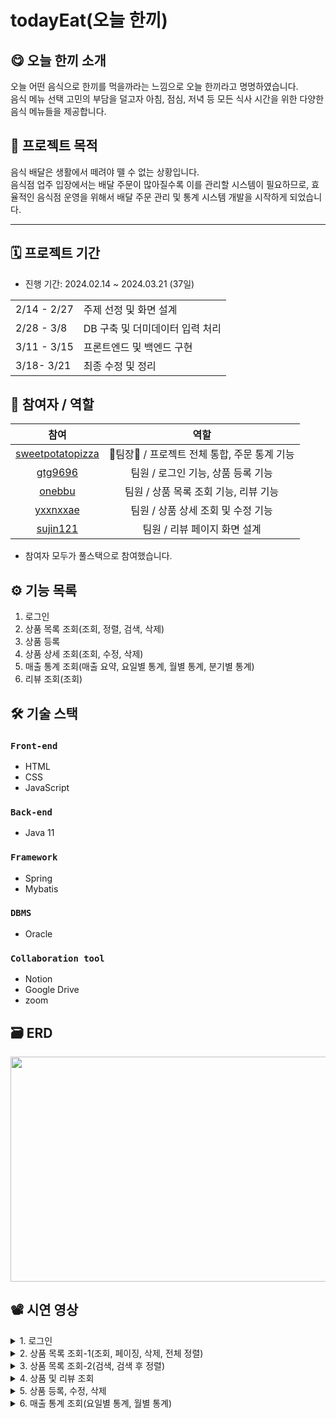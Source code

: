 # todayEat(오늘 한끼)
## 😋 오늘 한끼 소개
오늘 어떤 음식으로 한끼를 먹을까라는 느낌으로 오늘 한끼라고 명명하였습니다.  
음식 메뉴 선택 고민의 부담을 덜고자 아침, 점심, 저녁 등 모든 식사 시간을 위한 다양한 음식 메뉴들을 제공합니다.
## 🥢 프로젝트 목적
음식 배달은 생활에서 떼려야 뗄 수 없는 상황입니다.  
음식점 업주 입장에서는 배달 주문이 많아질수록 이를 관리할 시스템이 필요하므로, 효율적인 음식점 운영을 위해서 배달 주문 관리 및 통계 시스템 개발을 시작하게 되었습니다.

---

## 🗓️ 프로젝트 기간
- 진행 기간: 2024.02.14 ~ 2024.03.21 (37일)
<table>
<tr>
  <td>2/14 - 2/27</td>
  <td>주제 선정 및 화면 설계</td>
</tr>
<tr>
  <td>2/28 - 3/8</td>
  <td>DB 구축 및 더미데이터 입력 처리</td>
</tr>
<tr>
  <td>3/11 - 3/15</td>
  <td>프론트엔드 및 백엔드 구현</td>
</tr>
<tr>
  <td>3/18- 3/21</td>
  <td>최종 수정 및 정리</td>
</tr>
</table>


## 👥 참여자 / 역할
|  참여 | 역할 |
|:-----------:|:-------------------------------:|
| [sweetpotatopizza](https://github.com/sweetpotatopizza) |    🍊팀장🍊 / 프로젝트 전체 통합, 주문 통계 기능    |
| [gtg9696](https://github.com/HOSIHO) |    팀원 / 로그인 기능, 상품 등록 기능 |
| [onebbu](https://github.com/onebbu) |    팀원 / 상품 목록 조회 기능, 리뷰 기능 |
| [yxxnxxae](https://github.com/youxxjxx) |    팀원 / 상품 상세 조회 및 수정 기능  |
| [sujin121](https://github.com/sujin121) |    팀원 / 리뷰 페이지 화면 설계   |
- 참여자 모두가 풀스택으로 참여했습니다.

## ⚙️ 기능 목록
1. 로그인
2. 상품 목록 조회(조회, 정렬, 검색, 삭제)
3. 상품 등록
4. 상품 상세 조회(조회, 수정, 삭제)
5. 매출 통계 조회(매출 요약, 요일별 통계, 월별 통계, 분기별 통계)
6. 리뷰 조회(조회)

## 🛠️ 기술 스택
### `Front-end`
- HTML
- CSS
- JavaScript
### `Back-end`
- Java 11
### `Framework`
- Spring
- Mybatis
### `DBMS`  
- Oracle
### `Collaboration tool`
- Notion
- Google Drive
- zoom
## 🗃️ ERD
<img src="https://github.com/onebbu/todayEat/assets/101400455/52ec3253-49b2-4a7e-9240-523f6b9c7b30" width="640" height="360"/>

## 📽️ 시연 영상
<details>
  <summary>1. 로그인</summary>
   <img src="https://github.com/onebbu/todayEat/assets/101400455/79a85f02-8113-4093-93bd-f801e0a0a800" width="512" height="288"/> 
</details>
<details>
  <summary>2. 상품 목록 조회-1(조회, 페이징, 삭제, 전체 정렬)  </summary>
  <img src="https://github.com/onebbu/todayEat/assets/101400455/5acb288a-7c25-4756-8bef-36cf5a2147e7" width="512" height="288"/>
</details>
<details>
  <summary>3. 상품 목록 조회-2(검색, 검색 후 정렬)</summary>
    <img src="https://github.com/onebbu/todayEat/assets/101400455/5d03c095-db5a-4be8-9658-da155e1453fb" width="512" height="288"/>
</details>
<details>
  <summary>4. 상품 및 리뷰 조회</summary>
    <img src="https://github.com/onebbu/todayEat/assets/101400455/2b1e8fce-7b4a-4f0b-8290-4b3ae90d8cb1" width="512" height="288"/> 
</details>
<details>
  <summary>5. 상품 등록, 수정, 삭제</summary>
    <img src="https://github.com/onebbu/todayEat/assets/101400455/f9eebbd0-6fe2-4803-8694-8f9703218d1b" width="512" height="288"/>
</details>
<details>
  <summary>6. 매출 통계 조회(요일별 통계, 월별 통계) </summary>
     <img src="https://github.com/onebbu/todayEat/assets/101400455/df2d8082-b231-4095-9f90-fcfafdf3af92" width="512" height="288"/> 
</details>

